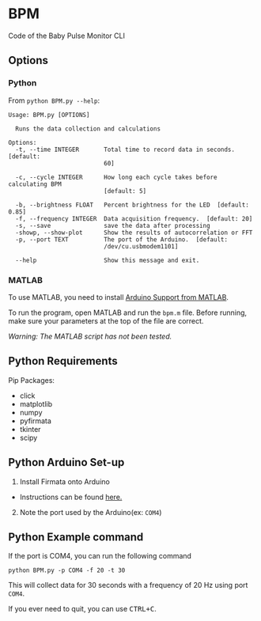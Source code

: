 # BPM

Code of the Baby Pulse Monitor CLI

## Options


### Python

From `python BPM.py --help`:

```
Usage: BPM.py [OPTIONS]

  Runs the data collection and calculations

Options:
  -t, --time INTEGER       Total time to record data in seconds.  [default:
                           60]

  -c, --cycle INTEGER      How long each cycle takes before calculating BPM
                           [default: 5]

  -b, --brightness FLOAT   Percent brightness for the LED  [default: 0.85]
  -f, --frequency INTEGER  Data acquisition frequency.  [default: 20]
  -s, --save               save the data after processing
  -showp, --show-plot      Show the results of autocorrelation or FFT
  -p, --port TEXT          The port of the Arduino.  [default:
                           /dev/cu.usbmodem1101]

  --help                   Show this message and exit.
```

### MATLAB

To use MATLAB, you need to install [Arduino Support from MATLAB](https://www.mathworks.com/hardware-support/arduino-matlab.html).

To run the program, open MATLAB and run the `bpm.m` file. Before running, make sure your parameters at the top of the file are correct.

*Warning: The MATLAB script has not been tested.*

## Python Requirements

Pip Packages:

- click
- matplotlib
- numpy
- pyfirmata
- tkinter
- scipy

## Python Arduino Set-up

1. Install Firmata onto Arduino
  - Instructions can be found [here.](https://ecraft2learn.github.io/uui/about/firmata-installation-instructions.pdf)
2. Note the port used by the Arduino(ex: `COM4`)

## Python Example command

If the port is COM4, you can run the following command

```
python BPM.py -p COM4 -f 20 -t 30
```

This will collect data for 30 seconds with a frequency of 20 Hz using port `COM4`.

If you ever need to quit, you can use <kbd>CTRL+C</kbd>.